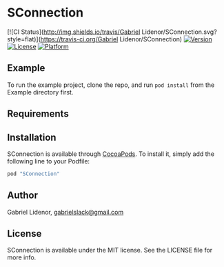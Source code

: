 # SConnection

[![CI Status](http://img.shields.io/travis/Gabriel Lidenor/SConnection.svg?style=flat)](https://travis-ci.org/Gabriel Lidenor/SConnection)
[![Version](https://img.shields.io/cocoapods/v/SConnection.svg?style=flat)](http://cocoapods.org/pods/SConnection)
[![License](https://img.shields.io/cocoapods/l/SConnection.svg?style=flat)](http://cocoapods.org/pods/SConnection)
[![Platform](https://img.shields.io/cocoapods/p/SConnection.svg?style=flat)](http://cocoapods.org/pods/SConnection)

## Example

To run the example project, clone the repo, and run `pod install` from the Example directory first.

## Requirements

## Installation

SConnection is available through [CocoaPods](http://cocoapods.org). To install
it, simply add the following line to your Podfile:

```ruby
pod "SConnection"
```

## Author

Gabriel Lidenor, gabrielslack@gmail.com

## License

SConnection is available under the MIT license. See the LICENSE file for more info.
